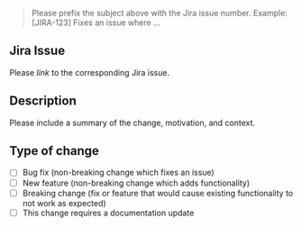 > Please prefix the subject above with the Jira issue number. Example:
> [JIRA-123] Fixes an issue where ...

## Jira Issue

Please *link* to the corresponding Jira issue.

## Description

Please include a summary of the change, motivation, and context.

## Type of change

- [ ] Bug fix (non-breaking change which fixes an issue)
- [ ] New feature (non-breaking change which adds functionality)
- [ ] Breaking change (fix or feature that would cause existing functionality to not work as expected)
- [ ] This change requires a documentation update
